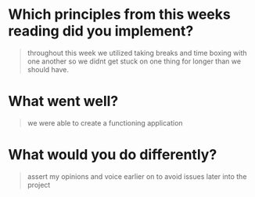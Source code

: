 # Which principles from this weeks reading did you implement?
> throughout this week we utilized taking breaks and time boxing with one another so we didnt get stuck on one thing for longer than we should have.
# What went well?
>we were able to create a functioning application
# What would you do differently?
>assert my opinions and voice earlier on to avoid issues later into the project